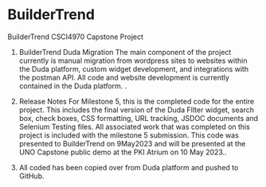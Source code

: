 # BuilderTrend
BuilderTrend CSCI4970 Capstone Project
1. BuilderTrend Duda Migration
The main component of the project currently is manual migration from wordpress sites to websites within the Duda platform, custom widget development, and integrations with the postman API.  All code and website development is currently contained in the Duda platform.  .
2. Release Notes
For Milestone 5, this is the completed code for the entire project.  This includes the final version of the Duda FIlter widget, search box, check boxes, CSS formatting, URL tracking, JSDOC documents and Selenium Testing files.  All associated work that was completed on this project is included with the milestone 5 submission.  This code was presented to BuilderTrend on 9May2023 and will be presented at the UNO Capstone public demo at the PKI Atrium on 10 May 2023..

3. All coded has been copied over from Duda platform and pushed to GitHub.
